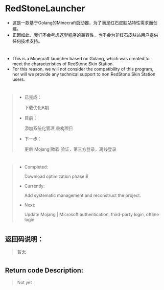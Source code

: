 # RedStoneLauncher
* 这是一款基于Golang的Minecraft启动器，为了满足红石皮肤站特性需求而创建。
* 正因如此，我们不会考虑这套程序的兼容性，也不会为非红石皮肤站用户提供任何技术支持。
#
* This is a Minecraft launcher based on Golang, which was created to meet the characteristics of RedStone Skin Station.
* For this reason, we will not consider the compatibility of this program, nor will we provide any technical support to non RedStone Skin Station users.
#
> * 已完成：<p align="left">下载优化B期</p>
> * 目前：<p align="left">添加系统化管理,重构项目</p>
> * 下一步：<p align="left">更新 Mojang|微软 验证，第三方登录，离线登录</p>
#
> * Completed:<p align="left">Download optimization phase B</p>
> * Currently:<p align="left">Add systematic management and reconstruct the project.</p>
> * Next:<p align="left">Update Mojang | Microsoft authentication, third-party login, offline login</p>
#
## 返回码说明：
> 暂无

#
## Return code Description:
> Not yet